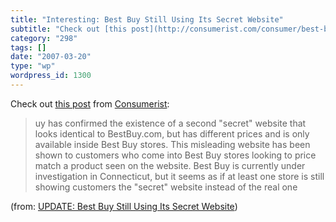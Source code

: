 ```yaml
---
title: "Interesting: Best Buy Still Using Its Secret Website"
subtitle: "Check out [this post](http://consumerist.com/consumer/best-buy/update-best-buy-still-using-its-secre..."
category: "298"
tags: []
date: "2007-03-20"
type: "wp"
wordpress_id: 1300
---
```

Check out [this post](http://consumerist.com/consumer/best-buy/update-best-buy-still-using-its-secret-website-245216.php) from [Consumerist](http://www.consumerist.com): 
> uy has confirmed the existence of a second "secret" website that looks identical to BestBuy.com, but has different prices and is only available inside Best Buy stores. This misleading website has been shown to customers who come into Best Buy stores looking to price match a product seen on the website. Best Buy is currently under investigation in Connecticut, but it seems as if at least one store is still showing customers the "secret" website instead of the real one

 (from: [UPDATE: Best Buy Still Using Its Secret Website](http://consumerist.com/consumer/best-buy/update-best-buy-still-using-its-secret-website-245216.php))